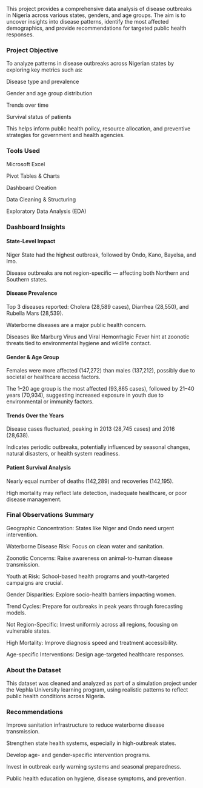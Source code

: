 This project provides a comprehensive data analysis of disease outbreaks in Nigeria across various states, genders, and age groups. The aim is to uncover insights into disease patterns, identify the most affected demographics, and provide recommendations for targeted public health responses.

### Project Objective
To analyze patterns in disease outbreaks across Nigerian states by exploring key metrics such as:

Disease type and prevalence

Gender and age group distribution

Trends over time

Survival status of patients

This helps inform public health policy, resource allocation, and preventive strategies for government and health agencies.

### Tools Used
Microsoft Excel

Pivot Tables & Charts

Dashboard Creation

Data Cleaning & Structuring

Exploratory Data Analysis (EDA)

### Dashboard Insights
#### State-Level Impact
Niger State had the highest outbreak, followed by Ondo, Kano, Bayelsa, and Imo.

Disease outbreaks are not region-specific — affecting both Northern and Southern states.

#### Disease Prevalence
Top 3 diseases reported: Cholera (28,589 cases), Diarrhea (28,550), and Rubella Mars (28,539).

Waterborne diseases are a major public health concern.

Diseases like Marburg Virus and Viral Hemorrhagic Fever hint at zoonotic threats tied to environmental hygiene and wildlife contact.

#### Gender & Age Group
Females were more affected (147,272) than males (137,212), possibly due to societal or healthcare access factors.

The 1–20 age group is the most affected (93,865 cases), followed by 21–40 years (70,934), suggesting increased exposure in youth due to environmental or immunity factors.

#### Trends Over the Years
Disease cases fluctuated, peaking in 2013 (28,745 cases) and 2016 (28,638).

Indicates periodic outbreaks, potentially influenced by seasonal changes, natural disasters, or health system readiness.

#### Patient Survival Analysis
Nearly equal number of deaths (142,289) and recoveries (142,195).

High mortality may reflect late detection, inadequate healthcare, or poor disease management.

### Final Observations Summary
Geographic Concentration: States like Niger and Ondo need urgent intervention.

Waterborne Disease Risk: Focus on clean water and sanitation.

Zoonotic Concerns: Raise awareness on animal-to-human disease transmission.

Youth at Risk: School-based health programs and youth-targeted campaigns are crucial.

Gender Disparities: Explore socio-health barriers impacting women.

Trend Cycles: Prepare for outbreaks in peak years through forecasting models.

Not Region-Specific: Invest uniformly across all regions, focusing on vulnerable states.

High Mortality: Improve diagnosis speed and treatment accessibility.

Age-specific Interventions: Design age-targeted healthcare responses.

### About the Dataset
This dataset was cleaned and analyzed as part of a simulation project under the Vephla University learning program, using realistic patterns to reflect public health conditions across Nigeria.

### Recommendations
Improve sanitation infrastructure to reduce waterborne disease transmission.

Strengthen state health systems, especially in high-outbreak states.

Develop age- and gender-specific intervention programs.

Invest in outbreak early warning systems and seasonal preparedness.

Public health education on hygiene, disease symptoms, and prevention.
